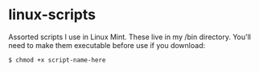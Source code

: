# linux-scripts
Assorted scripts I use in Linux Mint.  These live in my /bin directory.  You'll need to make them executable before use if you download:

```
$ chmod +x script-name-here
```
